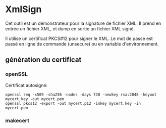 # XmlSign

Cet outil est un démonstrateur pour la signature de fichier XML.
Il prend en entrée un fichier XML, et dump en sortie un fichier XML signé.

Il utilise un certificat PKCS#12 pour signer le XML.
Le mot de passe est passé en ligne de commande (unsecure) ou en variable d'environnement.

## génération du certificat

### openSSL

Certificat autosigné:
```
openssl req -x509 -sha256 -nodes -days 730 -newkey rsa:2048 -keyout mycert.key -out mycert.pem
openssl pkcs12 -export -out mycert.p12 -inkey mycert.key -in mycert.pem
```

### makecert

